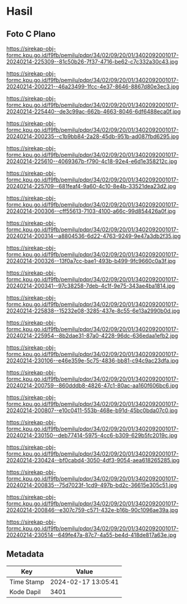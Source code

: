 # Hasil

## Foto C Plano

https://sirekap-obj-formc.kpu.go.id/f9fb/pemilu/pdpr/34/02/09/20/01/3402092001017-20240214-225309--81c50b26-7f37-4716-be62-c7c332a30c43.jpg

https://sirekap-obj-formc.kpu.go.id/f9fb/pemilu/pdpr/34/02/09/20/01/3402092001017-20240214-200221--46a23499-1fcc-4e37-8646-8867d80e3ec3.jpg

https://sirekap-obj-formc.kpu.go.id/f9fb/pemilu/pdpr/34/02/09/20/01/3402092001017-20240214-225440--de3c99ac-662b-4663-8046-6df6488eca0f.jpg

https://sirekap-obj-formc.kpu.go.id/f9fb/pemilu/pdpr/34/02/09/20/01/3402092001017-20240214-200235--c1b9bb84-2a28-45db-951b-ad087fbd6295.jpg

https://sirekap-obj-formc.kpu.go.id/f9fb/pemilu/pdpr/34/02/09/20/01/3402092001017-20240214-225610--4069367b-f790-4c18-92e4-e6d1e358212c.jpg

https://sirekap-obj-formc.kpu.go.id/f9fb/pemilu/pdpr/34/02/09/20/01/3402092001017-20240214-225709--681feaf4-9a60-4c10-8e4b-33521dea23d2.jpg

https://sirekap-obj-formc.kpu.go.id/f9fb/pemilu/pdpr/34/02/09/20/01/3402092001017-20240214-200306--cff55613-7103-4100-a66c-99d854426a0f.jpg

https://sirekap-obj-formc.kpu.go.id/f9fb/pemilu/pdpr/34/02/09/20/01/3402092001017-20240214-200314--a8804536-6d22-4763-9249-9e47a3db2f35.jpg

https://sirekap-obj-formc.kpu.go.id/f9fb/pemilu/pdpr/34/02/09/20/01/3402092001017-20240214-200326--13f0a7cc-bae1-493b-b499-9fc9660c0a3f.jpg

https://sirekap-obj-formc.kpu.go.id/f9fb/pemilu/pdpr/34/02/09/20/01/3402092001017-20240214-200341--97c38258-7deb-4c1f-9e75-343ae4ba1814.jpg

https://sirekap-obj-formc.kpu.go.id/f9fb/pemilu/pdpr/34/02/09/20/01/3402092001017-20240214-225838--15232e08-3285-437e-8c55-6e13a2990b0d.jpg

https://sirekap-obj-formc.kpu.go.id/f9fb/pemilu/pdpr/34/02/09/20/01/3402092001017-20240214-225954--8b2dae31-87a0-4228-96dc-636edaa1efb2.jpg

https://sirekap-obj-formc.kpu.go.id/f9fb/pemilu/pdpr/34/02/09/20/01/3402092001017-20240214-230106--e46e359e-5c75-4836-bb81-c94c9ac23dfa.jpg

https://sirekap-obj-formc.kpu.go.id/f9fb/pemilu/pdpr/34/02/09/20/01/3402092001017-20240214-200759--860dddb8-4826-47c1-80ac-aa160f606bc6.jpg

https://sirekap-obj-formc.kpu.go.id/f9fb/pemilu/pdpr/34/02/09/20/01/3402092001017-20240214-200807--e10c0411-553b-468e-b91d-45bc0bda07c0.jpg

https://sirekap-obj-formc.kpu.go.id/f9fb/pemilu/pdpr/34/02/09/20/01/3402092001017-20240214-230150--deb77414-5975-4cc6-b309-629b5fc2019c.jpg

https://sirekap-obj-formc.kpu.go.id/f9fb/pemilu/pdpr/34/02/09/20/01/3402092001017-20240214-230424--bf0cabd4-3050-4df3-9054-aea618265285.jpg

https://sirekap-obj-formc.kpu.go.id/f9fb/pemilu/pdpr/34/02/09/20/01/3402092001017-20240214-200835--75d7023f-1cd9-497b-bd2c-36615e305c51.jpg

https://sirekap-obj-formc.kpu.go.id/f9fb/pemilu/pdpr/34/02/09/20/01/3402092001017-20240214-200846--e307c759-c571-432e-b16b-90c1096ae39a.jpg

https://sirekap-obj-formc.kpu.go.id/f9fb/pemilu/pdpr/34/02/09/20/01/3402092001017-20240214-230514--649fe47a-87c7-4a55-be4d-418de817a63e.jpg


## Metadata

| Key        | Value               |
| ---------- | ------------------- |
| Time Stamp | 2024-02-17 13:05:41 |
| Kode Dapil | 3401                |



